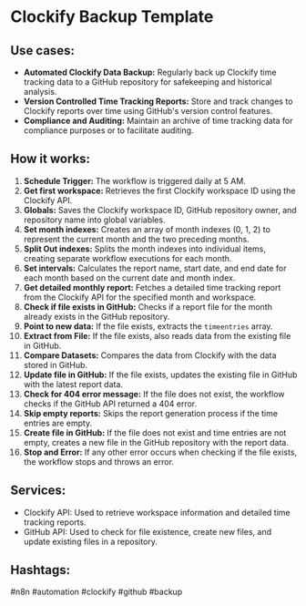 # Clockify Backup Template

## Use cases:

- **Automated Clockify Data Backup:** Regularly back up Clockify time tracking data to a GitHub repository for safekeeping and historical analysis.
- **Version Controlled Time Tracking Reports:** Store and track changes to Clockify reports over time using GitHub's version control features.
- **Compliance and Auditing:** Maintain an archive of time tracking data for compliance purposes or to facilitate auditing.

## How it works:

1.  **Schedule Trigger:** The workflow is triggered daily at 5 AM.
2.  **Get first workspace:** Retrieves the first Clockify workspace ID using the Clockify API.
3.  **Globals:** Saves the Clockify workspace ID, GitHub repository owner, and repository name into global variables.
4.  **Set month indexes:** Creates an array of month indexes (0, 1, 2) to represent the current month and the two preceding months.
5.  **Split Out indexes:** Splits the month indexes into individual items, creating separate workflow executions for each month.
6.  **Set intervals:** Calculates the report name, start date, and end date for each month based on the current date and month index.
7.  **Get detailed monthly report:** Fetches a detailed time tracking report from the Clockify API for the specified month and workspace.
8.  **Check if file exists in GitHub:** Checks if a report file for the month already exists in the GitHub repository.
9.  **Point to new data:** If the file exists, extracts the `timeentries` array.
10. **Extract from File:** If the file exists, also reads data from the existing file in GitHub.
11. **Compare Datasets:** Compares the data from Clockify with the data stored in GitHub.
12. **Update file in GitHub:** If the file exists, updates the existing file in GitHub with the latest report data.
13. **Check for 404 error message:** If the file does not exist, the workflow checks if the GitHub API returned a 404 error.
14. **Skip empty reports:** Skips the report generation process if the time entries are empty.
15. **Create file in GitHub:** If the file does not exist and time entries are not empty, creates a new file in the GitHub repository with the report data.
16. **Stop and Error:** If any other error occurs when checking if the file exists, the workflow stops and throws an error.

## Services:

-   Clockify API: Used to retrieve workspace information and detailed time tracking reports.
-   GitHub API: Used to check for file existence, create new files, and update existing files in a repository.

## Hashtags:

#n8n #automation #clockify #github #backup
